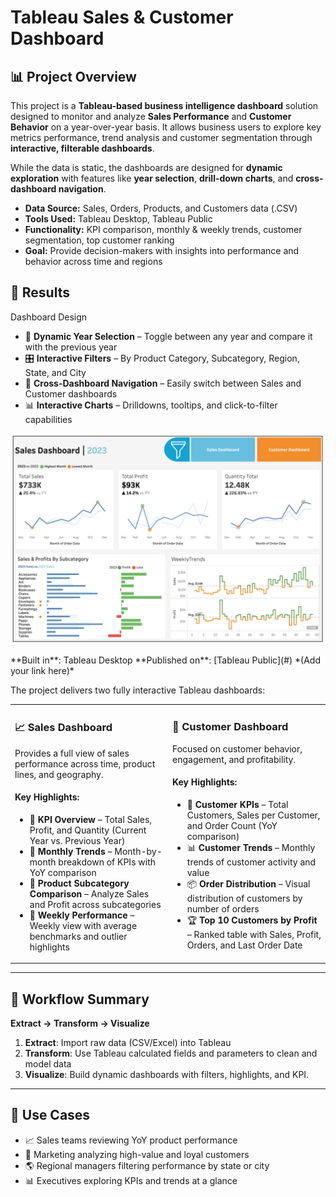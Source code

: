 # Tableau Sales & Customer Dashboard

## 📊 Project Overview

This project is a **Tableau-based business intelligence dashboard** solution designed to monitor and analyze **Sales Performance** and **Customer Behavior** on a year-over-year basis. It allows business users to explore key metrics performance, trend analysis and customer segmentation through **interactive, filterable dashboards**.

While the data is static, the dashboards are designed for **dynamic exploration** with features like **year selection**, **drill-down charts**, and **cross-dashboard navigation**.

  * **Data Source:** Sales, Orders, Products, and Customers data (.CSV)  
  * **Tools Used:** Tableau Desktop, Tableau Public  
  * **Functionality:** KPI comparison, monthly & weekly trends, customer segmentation, top customer ranking  
  * **Goal:** Provide decision-makers with insights into performance and behavior across time and regions


  
## 🚀 Results

Dashboard Design

- 📅 **Dynamic Year Selection** – Toggle between any year and compare it with the previous year
- 🎛 **Interactive Filters** – By Product Category, Subcategory, Region, State, and City
- 🔄 **Cross-Dashboard Navigation** – Easily switch between Sales and Customer dashboards
- 📊 **Interactive Charts** – Drilldowns, tooltips, and click-to-filter capabilities

<p align="center"><img src="Screenshot 2025.png" alt="Dashboard"></p>
**Built in**: Tableau Desktop  
**Published on**: [Tableau Public](#) *(Add your link here)*   

The project delivers two fully interactive Tableau dashboards:

<table>
<tr>
<td valign="top" width="50%">

### 📈 Sales Dashboard

Provides a full view of sales performance across time, product lines, and geography.

#### Key Highlights:

- 🧮 **KPI Overview** – Total Sales, Profit, and Quantity (Current Year vs. Previous Year)  
- 📅 **Monthly Trends** – Month-by-month breakdown of KPIs with YoY comparison  
- 🧩 **Product Subcategory Comparison** – Analyze Sales and Profit across subcategories  
- 📆 **Weekly Performance** – Weekly view with average benchmarks and outlier highlights  

</td>
<td valign="top" width="50%">

### 👥 Customer Dashboard

Focused on customer behavior, engagement, and profitability.

#### Key Highlights:

- 👤 **Customer KPIs** – Total Customers, Sales per Customer, and Order Count (YoY comparison)  
- 📊 **Customer Trends** – Monthly trends of customer activity and value  
- 📦 **Order Distribution** – Visual distribution of customers by number of orders  
- 🏆 **Top 10 Customers by Profit** – Ranked table with Sales, Profit, Orders, and Last Order Date  

</td>
</tr>
</table>

---

## 🧩 Workflow Summary

**Extract → Transform → Visualize**

1. **Extract**: Import raw data (CSV/Excel) into Tableau  
2. **Transform**: Use Tableau calculated fields and parameters to clean and model data  
3. **Visualize**: Build dynamic dashboards with filters, highlights, and KPI.

---

## 🧠 Use Cases

- 📈 Sales teams reviewing YoY product performance
- 👥 Marketing analyzing high-value and loyal customers
- 🌎 Regional managers filtering performance by state or city
- 📊 Executives exploring KPIs and trends at a glance
